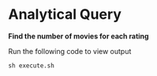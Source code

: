# Analytical Query 

**Find the number of movies for each rating**

Run the following code to view output

```
sh execute.sh
```
